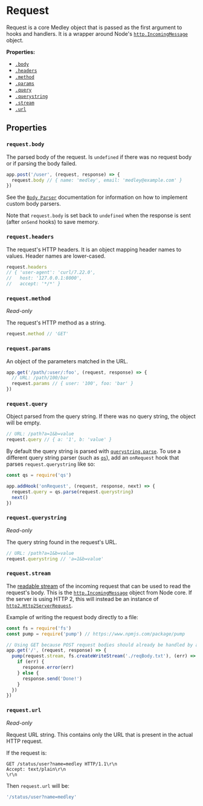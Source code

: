 # Request

Request is a core Medley object that is passed as the first argument to hooks and handlers.
It is a wrapper around Node's [`http.IncomingMessage`][http.IncomingMessage] object.

**Properties:**

+ [`.body`](#requestbody)
+ [`.headers`](#requestheaders)
+ [`.method`](#requestmethod)
+ [`.params`](#requestparams)
+ [`.query`](#requestquery)
+ [`.querystring`](#requestquerystring)
+ [`.stream`](#requeststream)
+ [`.url`](#requesturl)

## Properties

### `request.body`

The parsed body of the request. Is `undefined` if there was no request body or if parsing the body failed.

```js
app.post('/user', (request, response) => {
  request.body // { name: 'medley', email: 'medley@example.com' }
})
```

See the [`Body Parser`](BodyParser.md) documentation for information on how to implement custom body parsers.

Note that `request.body` is set back to `undefined` when the response is sent
(after `onSend` hooks) to save memory.

### `request.headers`

The request's HTTP headers. It is an object mapping header names to values. Header names are lower-cased.

```js
request.headers
// { 'user-agent': 'curl/7.22.0',
//   host: '127.0.0.1:8000',
//   accept: '*/*' }
```

### `request.method`

*Read-only*

The request's HTTP method as a string.

```js
request.method // 'GET'
```

### `request.params`

An object of the parameters matched in the URL.

```js
app.get('/path/:user/:foo', (request, response) => {
  // URL: /path/100/bar
  request.params // { user: '100', foo: 'bar' }
})
```

### `request.query`

Object parsed from the query string. If there was no query string, the object will be empty.

```js
// URL: /path?a=1&b=value
request.query // { a: '1', b: 'value' }
```

By default the query string is parsed with [`querystring.parse`](https://nodejs.org/dist/latest/docs/api/querystring.html#querystring_querystring_parse_str_sep_eq_options).
To use a different query string parser (such as [`qs`](https://github.com/ljharb/qs)),
add an `onRequest` hook that parses `request.querystring` like so:

```js
const qs = require('qs')

app.addHook('onRequest', (request, response, next) => {
  request.query = qs.parse(request.querystring)
  next()  
})
```

### `request.querystring`

*Read-only*

The query string found in the request's URL.

```js
// URL: /path?a=1&b=value
request.querystring // 'a=1&b=value'
```

### `request.stream`

The [readable stream](https://nodejs.org/api/stream.html#stream_class_stream_readable)
of the incoming request that can be used to read the request's body. This is the
[`http.IncomingMessage`][http.IncomingMessage] object from Node core. If the
server is using HTTP 2, this will instead be an instance of
[`http2.Http2ServerRequest`](https://nodejs.org/api/http2.html#http2_class_http2_http2serverrequest).

Example of writing the request body directly to a file:

```js
const fs = require('fs')
const pump = require('pump') // https://www.npmjs.com/package/pump

// Using GET because POST request bodies should already be handled by a body parser
app.get('/', (request, response) => {
  pump(request.stream, fs.createWriteStream('./reqBody.txt'), (err) => {
    if (err) {
      response.error(err)
    } else {
      response.send('Done!')
    }
  })
})
```

### `request.url`

*Read-only*

Request URL string. This contains only the URL that is present in the actual HTTP request.

If the request is:

```
GET /status/user?name=medley HTTP/1.1\r\n
Accept: text/plain\r\n
\r\n
```

Then `request.url` will be:

```js
'/status/user?name=medley'
```

[http.IncomingMessage]: https://nodejs.org/dist/latest/docs/api/http.html#http_class_http_incomingmessage
